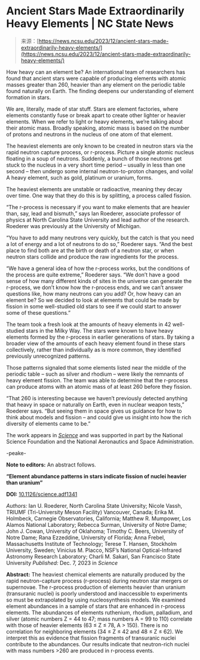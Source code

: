 <!--yml
category: 未分类
date: 2024-05-27 14:37:34
-->

# Ancient Stars Made Extraordinarily Heavy Elements | NC State News

> 来源：[https://news.ncsu.edu/2023/12/ancient-stars-made-extraordinarily-heavy-elements/](https://news.ncsu.edu/2023/12/ancient-stars-made-extraordinarily-heavy-elements/)

How heavy can an element be? An international team of researchers has found that ancient stars were capable of producing elements with atomic masses greater than 260, heavier than any element on the periodic table found naturally on Earth. The finding deepens our understanding of element formation in stars.

We are, literally, made of star stuff. Stars are element factories, where elements constantly fuse or break apart to create other lighter or heavier elements. When we refer to light or heavy elements, we’re talking about their atomic mass. Broadly speaking, atomic mass is based on the number of protons and neutrons in the nucleus of one atom of that element.

The heaviest elements are only known to be created in neutron stars via the rapid neutron capture process, or r-process. Picture a single atomic nucleus floating in a soup of neutrons. Suddenly, a bunch of those neutrons get stuck to the nucleus in a very short time period – usually in less than one second – then undergo some internal neutron-to-proton changes, and voila! A heavy element, such as gold, platinum or uranium, forms.

The heaviest elements are unstable or radioactive, meaning they decay over time. One way that they do this is by splitting, a process called fission.

“The r-process is necessary if you want to make elements that are heavier than, say, lead and bismuth,” says Ian Roederer, associate professor of physics at North Carolina State University and lead author of the research. Roederer was previously at the University of Michigan.

“You have to add many neutrons very quickly, but the catch is that you need a lot of energy and a lot of neutrons to do so,” Roederer says. “And the best place to find both are at the birth or death of a neutron star, or when neutron stars collide and produce the raw ingredients for the process.

“We have a general idea of how the r-process works, but the conditions of the process are quite extreme,” Roederer says. “We don’t have a good sense of how many different kinds of sites in the universe can generate the r-process, we don’t know how the r-process ends, and we can’t answer questions like, how many neutrons can you add? Or, how heavy can an element be? So we decided to look at elements that could be made by fission in some well-studied old stars to see if we could start to answer some of these questions.”

The team took a fresh look at the amounts of heavy elements in 42 well-studied stars in the Milky Way. The stars were known to have heavy elements formed by the r-process in earlier generations of stars. By taking a broader view of the amounts of each heavy element found in these stars collectively, rather than individually as is more common, they identified previously unrecognized patterns.

Those patterns signaled that some elements listed near the middle of the periodic table – such as silver and rhodium – were likely the remnants of heavy element fission. The team was able to determine that the r-process can produce atoms with an atomic mass of at least 260 before they fission.

“That 260 is interesting because we haven’t previously detected anything that heavy in space or naturally on Earth, even in nuclear weapon tests,” Roederer says. “But seeing them in space gives us guidance for how to think about models and fission – and could give us insight into how the rich diversity of elements came to be.”

The work appears in *[Science](https://www.science.org/doi/10.1126/science.adf1341)* and was supported in part by the National Science Foundation and the National Aeronautics and Space Administration.

-peake-

**Note to editors:** An abstract follows.

**“Element abundance patterns in stars indicate fission of nuclei heavier than uranium”**

**DOI:** [10.1126/science.adf1341](https://www.science.org/doi/10.1126/science.adf1341)

*Authors:* Ian U. Roederer, North Carolina State University; Nicole Vassh, TRIUMF (Tri-University Meson Facility) Vancouver, Canada; Erika M. Holmbeck, Carnegie Observatories, California; Matthew R. Mumpower, Los Alamos National Laboratory; Rebecca Surman, University of Notre Dame; John J. Cowan, University of Oklahoma; Timothy C. Beers, University of Notre Dame; Rana Ezzeddine, University of Florida; Anna Frebel, Massachusetts Institute of Technology; Terese T. Hansen, Stockholm University, Sweden; Vinicius M. Placco, NSF’s National Optical-Infrared Astronomy Research Laboratory; Charli M. Sakari, San Francisco State University
*Published:* Dec. 7, 2023 in *Science*

**Abstract:**
The heaviest chemical elements are naturally produced by the rapid neutron-capture process (r-process) during neutron star mergers or supernovae. The r-process production of elements heavier than uranium (transuranic nuclei) is poorly understood and inaccessible to experiments so must be extrapolated by using nucleosynthesis models. We examined element abundances in a sample of stars that are enhanced in r-process elements. The abundances of elements ruthenium, rhodium, palladium, and silver (atomic numbers Z = 44 to 47; mass numbers A = 99 to 110) correlate with those of heavier elements (63 ≤ Z ≤ 78, A > 150). There is no correlation for neighboring elements (34 ≤ Z ≤ 42 and 48 ≤ Z ≤ 62). We interpret this as evidence that fission fragments of transuranic nuclei contribute to the abundances. Our results indicate that neutron-rich nuclei with mass numbers >260 are produced in r-process events.